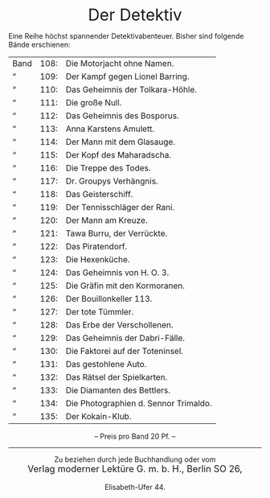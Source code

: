 
<div style="font-size: xx-large; text-align: center;">Der Detektiv</div>

Eine Reihe höchst spannender Detektivabenteuer. Bisher sind folgende Bände
erschienen:

<table style="table-layout:fixed;">
<tr><td>Band</td><td>108:</td><td>Die Motorjacht ohne Namen.</td></tr>
<tr><td>  “ </td><td>109:</td><td>Der Kampf gegen Lionel Barring.</td></tr>
<tr><td>  “ </td><td>110:</td><td>Das Geheimnis der Tolkara-Höhle.</td></tr>
<tr><td>  “ </td><td>111:</td><td>Die große Null.</td></tr>
<tr><td>  “ </td><td>112:</td><td>Das Geheimnis des Bosporus.</td></tr>
<tr><td>  “ </td><td>113:</td><td>Anna Karstens Amulett.</td></tr>
<tr><td>  “ </td><td>114:</td><td>Der Mann mit dem Glasauge.</td></tr>
<tr><td>  “ </td><td>115:</td><td>Der Kopf des Maharadscha.</td></tr>
<tr><td>  “ </td><td>116:</td><td>Die Treppe des Todes.</td></tr>
<tr><td>  “ </td><td>117:</td><td>Dr. Groupys Verhängnis.</td></tr>
<tr><td>  “ </td><td>118:</td><td>Das Geisterschiff.</td></tr>
<tr><td>  “ </td><td>119:</td><td>Der Tennisschläger der Rani.</td></tr>
<tr><td>  “ </td><td>120:</td><td>Der Mann am Kreuze.</td></tr>
<tr><td>  “ </td><td>121:</td><td>Tawa Burru, der Verrückte.</td></tr>
<tr><td>  “ </td><td>122:</td><td>Das Piratendorf.</td></tr>
<tr><td>  “ </td><td>123:</td><td>Die Hexenküche.</td></tr>
<tr><td>  “ </td><td>124:</td><td>Das Geheimnis von H. O. 3.</td></tr>
<tr><td>  “ </td><td>125:</td><td>Die Gräfin mit den Kormoranen.</td></tr>
<tr><td>  “ </td><td>126:</td><td>Der Bouillonkeller 113.</td></tr>
<tr><td>  “ </td><td>127:</td><td>Der tote Tümmler.</td></tr>
<tr><td>  “ </td><td>128:</td><td>Das Erbe der Verschollenen.</td></tr>
<tr><td>  “ </td><td>129:</td><td>Das Geheimnis der Dabri-Fälle.</td></tr>
<tr><td>  “ </td><td>130:</td><td>Die Faktorei auf der Toteninsel.</td></tr>
<tr><td>  “ </td><td>131:</td><td>Das gestohlene Auto.</td></tr>
<tr><td>  “ </td><td>132:</td><td>Das Rätsel der Spielkarten.</td></tr>
<tr><td>  “ </td><td>133:</td><td>Die Diamanten des Bettlers.</td></tr>
<tr><td>  “ </td><td>134:</td><td>Die Photographien d. Sennor Trimaldo.</td></tr>
<tr><td>  “ </td><td>135:</td><td>Der Kokain-Klub.</td></tr>
</table>

<div style="text-align: center;">– Preis pro Band 20 Pf. –</div>

* * *

<div style="text-align: center; white-space: pre-wrap;">Zu beziehen durch jede Buchhandlung oder vom
<div style="font-size: large;">Verlag moderner Lektüre G.&nbsp;m.&nbsp;b.&nbsp;H., Berlin SO 26,</div>
Elisabeth-Ufer 44.</div>


